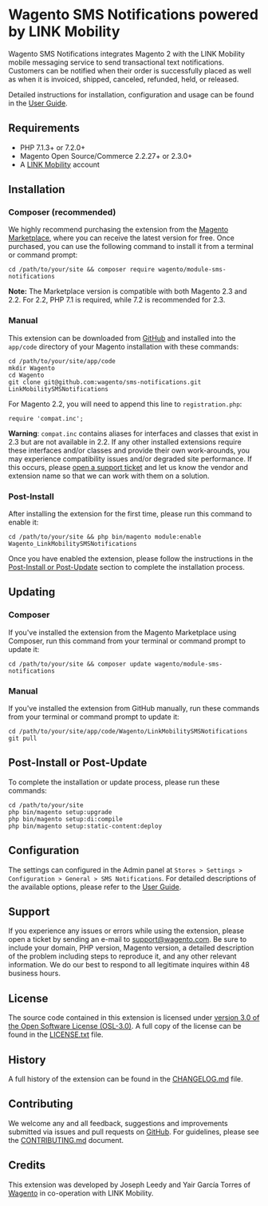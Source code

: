 # Wagento SMS Notifications powered by LINK Mobility

Wagento SMS Notifications integrates Magento 2 with the LINK Mobility
mobile messaging service to send transactional text notifications. Customers can
be notified when their order is successfully placed as well as when it is
invoiced, shipped, canceled, refunded, held, or released.

Detailed instructions for installation, configuration and usage can be found in
the [User Guide].

## Requirements

* PHP 7.1.3+ or 7.2.0+
* Magento Open Source/Commerce 2.2.27+ or 2.3.0+
* A [LINK Mobility] account

## Installation

### Composer (recommended)

We highly recommend purchasing the extension from the [Magento Marketplace],
where you can receive the latest version for free. Once purchased, you can use
the following command to install it from a terminal or command prompt:

    cd /path/to/your/site && composer require wagento/module-sms-notifications

**Note:** The Marketplace version is compatible with both Magento 2.3 and 2.2.
For 2.2, PHP 7.1 is required, while 7.2 is recommended for 2.3.

### Manual

This extension can be downloaded from [GitHub] and installed into the
`app/code` directory of your Magento installation with these commands:

    cd /path/to/your/site/app/code
    mkdir Wagento
    cd Wagento
    git clone git@github.com:wagento/sms-notifications.git LinkMobilitySMSNotifications

For Magento 2.2, you will need to append this line to `registration.php`:

    require 'compat.inc';

**Warning**: `compat.inc` contains aliases for interfaces and classes that exist
in 2.3 but are not available in 2.2. If any other installed extensions require
these interfaces and/or classes and provide their own work-arounds, you may
experience compatibility issues and/or degraded site performance. If this
occurs, please [open a support ticket][Support] and let us know the vendor and
extension name so that we can work with them on a solution.

### Post-Install

After installing the extension for the first time, please run this command to
enable it:

    cd /path/to/your/site && php bin/magento module:enable Wagento_LinkMobilitySMSNotifications

Once you have enabled the extension, please follow the instructions in the
[Post-Install or Post-Update](#post-install-update) section to complete the
installation process.

## Updating

### Composer

If you've installed the extension from the Magento Marketplace using Composer,
run this command from your terminal or command prompt to update it:

    cd /path/to/your/site && composer update wagento/module-sms-notifications

### Manual

If you've installed the extension from GitHub manually, run these commands from
your terminal or command prompt to update it:

    cd /path/to/your/site/app/code/Wagento/LinkMobilitySMSNotifications
    git pull

## <a name="post-install-update"></a>Post-Install or Post-Update

To complete the installation or update process, please run these commands:

    cd /path/to/your/site
    php bin/magento setup:upgrade
    php bin/magento setup:di:compile
    php bin/magento setup:static-content:deploy

## Configuration

The settings can configured in the Admin panel at
`Stores > Settings > Configuration > General > SMS Notifications`. For detailed
descriptions of the available options, please refer to the [User Guide].

## Support

If you experience any issues or errors while using the extension, please open a
ticket by sending an e-mail to [support@wagento.com][Support]. Be sure to include
your domain, PHP version, Magento version, a detailed description of the problem
including steps to reproduce it, and any other relevant information. We do
our best to respond to all legitimate inquires within 48 business hours.

## License

The source code contained in this extension is licensed under [version 3.0 of
the Open Software License (OSL-3.0)][OSL]. A full copy of the license can be found
in the [LICENSE.txt] file.

## History

A full history of the extension can be found in the [CHANGELOG.md] file.

## Contributing

We welcome any and all feedback, suggestions and improvements submitted via
issues and pull requests on [GitHub]. For guidelines, please see the
[CONTRIBUTING.md] document. 

## Credits

This extension was developed by Joseph Leedy and Yair García Torres of
[Wagento] in co-operation with LINK Mobility.

[Wagento]: https://wagento.com
[LINK Mobility]: https://www.linkmobility.com
[User Guide]: https://docs.wagento.com/extensions/sms-notifications/UserGuide.pdf
[Magento Marketplace]: https://marketplace.magento.com/wagento-module-sms-notifications.html
[GitHub]: https://github.com/wagento/sms-notifications
[OSL]: https://opensource.org/licenses/OSL-3.0.php
[LICENSE.txt]: ./LICENSE.txt
[CHANGELOG.md]: ./CHANGELOG.md
[CONTRIBUTING.md]: ./CONTRIBUTING.md
[Support]: mailto:support@wagento.com
